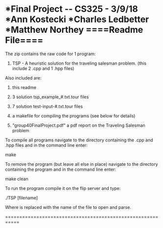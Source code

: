 *Final Project -- CS325 - 3/9/18
*Ann Kostecki
*Charles Ledbetter
*Matthew Northey
====Readme File====
===================

The zip contains the raw code for 1 program:

1) TSP - A heuristic solution for the traveling salesman
problem. (this include 2 .cpp and 1 .hpp files)

Also included are:

1) this readme

2) 3 solution tsp_example_#.txt.tour files

3) 7 solution test-input-#.txt.tour files

4) a makefile for compiling the programs (see below for
   details)

5) "group40FinalProject.pdf" a pdf report on the Traveling
   Salesman problem


To compile all programs navigate to the directory containing
the .cpp and .hpp files and in the command line enter:

   make

To remove the program (but leave all else in place)
navigate to the directory containing the program and in the
command line enter:

   make clean


To run the program compile it on the flip server and type:

   ./TSP [filename]

Where <filename> is replaced with the name of the file to
open and parse.

===========================================================
